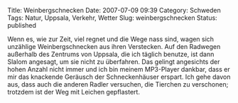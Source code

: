 Title: Weinbergschnecken
Date: 2007-07-09 09:39
Category: Schweden
Tags: Natur, Uppsala, Verkehr, Wetter
Slug: weinbergschnecken
Status: published

Wenn es, wie zur Zeit, viel regnet und die Wege nass sind, wagen sich
unzählige Weinbergschnecken aus ihren Verstecken. Auf den Radwegen
außerhalb des Zentrums von Uppsala, die ich täglich benutze, ist dann
Slalom angesagt, um sie nicht zu überfahren. Das gelingt angesichts der
hohen Anzahl nicht immer und ich bin meinem MP3-Player dankbar, dass er
mir das knackende Geräusch der Schneckenhäuser erspart. Ich gehe davon
aus, dass auch die anderen Radler versuchen, die Tierchen zu verschonen;
trotzdem ist der Weg mit Leichen gepflastert.

